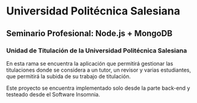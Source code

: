 # Universidad Politécnica Salesiana
## Seminario Profesional: Node.js + MongoDB
### Unidad de Titulación de la Universidad Politécnica Salesiana

En esta rama se encuentra la aplicación que permitirá gestionar las titulaciones donde se considera a un tutor, un revisor y varias estudiantes, que permitirá la subida de su trabajo de titulación.

Este proyecto se encuentra implementado solo desde la parte back-end y testeado desde el Software Insomnia.